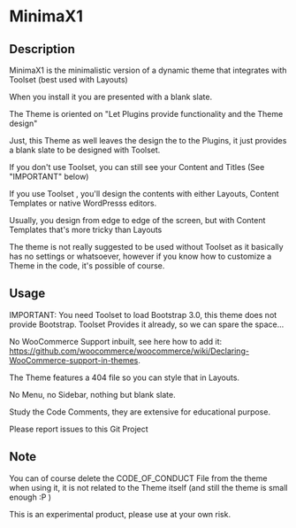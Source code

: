 # MinimaX1

## Description

MinimaX1 is the minimalistic version of a dynamic theme that integrates with Toolset (best used with Layouts)

When you install it you are presented with a blank slate.

The Theme is oriented on "Let Plugins provide functionality and the Theme design"

Just, this Theme as well leaves the design the to the Plugins, it just provides a blank slate to be designed with Toolset.

If you don't use Toolset, you can still see your Content and Titles (See "IMPORTANT" below)

If you use Toolset , you'll design the contents with either Layouts, Content Templates or native WordPresss editors.

Usually, you design from edge to edge of the screen, but with Content Templates that's more tricky than Layouts

The theme is not really suggested to be used without Toolset as it basically has no settings or whatsoever, however if you know how to customize a Theme in the code, it's possible of course.

## Usage

IMPORTANT: You need Toolset to load Bootstrap 3.0, this theme does not provide Bootstrap.
Toolset Provides it already, so we can spare the space...

No WooCommerce Support inbuilt, see here how to add it: https://github.com/woocommerce/woocommerce/wiki/Declaring-WooCommerce-support-in-themes.

The Theme features a 404 file so you can style that in Layouts.

No Menu, no Sidebar, nothing but blank slate. 

Study the Code Comments, they are extensive for educational purpose.

Please report issues to this Git Project

## Note

You can of course delete the CODE_OF_CONDUCT File from the theme when using it, it is not related to the Theme itself (and still the theme is small enough :P )

This is an experimental product, please use at your own risk.
